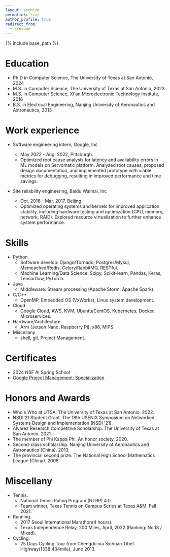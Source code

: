 ```yaml
---
layout: archive
permalink: /cv/
author_profile: true
redirect_from:
  - /resume
---
```


{% include base_path %}


Education
======
* Ph.D in Computer Science, The University of Texas at San Antonio, 2024
* M.S. in Computer Science, The University of Texas at San Antonio, 2023
* M.S. in Computer Science, Xi'an Microelectronic Technology Institute, 2016
* B.S. in Electrical Engineering, Nanjing University of Aeronautics and Astronautics, 2013

Work experience
======
* Software engineering intern, Google, Inc
  * May 2022 - Aug. 2022, Pittsburgh.
  * Optimized root cause analysis for latency and availability errors in ML models on Servomatic platform. Analyzed root causes, proposed design documentation, and implemented prototype with viable metrics for debugging, resulting in improved performance and time savings.

* Site reliability engineering, Baidu Waimai, Inc 
  * Oct. 2016 - Mar. 2017, Beijing.
  * Optimized operating systems and kernels for improved application stability, including hardware testing and optimization (CPU, memory, network, RAID). Explored resource virtualization to further enhance system performance.
  
Skills
======
* Python
  * Software develop: Django/Tornado, Postgres/Mysql, Memcached/Redis, Celery/RabbitMQ, RESTful.
  * Machine Learning/Data Science: Scipy, Scikit-learn, Pandas, Keras, Tensorflow, PyTorch.
* Java
  * Middleware: Stream processing (Apache Storm, Apache Spark).
* C/C++
  * OpenMP, Embedded OS (VxWorks), Linux system development.
* Cloud
  * Google Cloud, AWS, KVM, Ubuntu/CentOS, Kubernetes, Docker, Microservices.
* Hardware/Architecture
  * Arm (Jetson Nano, Raspberry Pi), x86, MIPS 
* Miscellany
  * shell, git, Project Management.

Certificates
======
* 2024 NSF AI Spring School
* [Google Project Management: Specialization](https://www.coursera.org/account/accomplishments/specialization/certificate/YXUT36HK2MTF)

Honors and Awards 
======
* Who's Who at UTSA.  The University of Texas at San Antonio. 2022.
* NSDI'21 Student Grant. The 18th USENIX Symposium on Networked Systems Design and Implementation (NSDI '21). 
* Alvarez Research Competitive Scholarship. The University of Texas at San Antonio. 2021.
* The member of Phi Kappa Phi. An honor society. 2020.
* Second-class scholarship. Nanjing University of Aeronautics and Astronautics (China). 2013.
* The provincial second prize. The National High School Mathematics League (China). 2008.

Miscellany
======
* Tennis. 
	* National Tennis Rating Program (NTRP) 4.0. 
	* Team winner, Texas Tennis on Campus Series at Texas A&M, Fall 2021.
* Running. 
	* 2017 Seoul International Marathon(4 hours).
	* Texas Independence Relay, 200 Miles, April, 2022 (Ranking: No.18 / Mixed).
* Cycling. 
	* 25 Days Cycling Tour from Chengdu via Sichuan Tibet Highway(1338.434mile), June 2013. 
